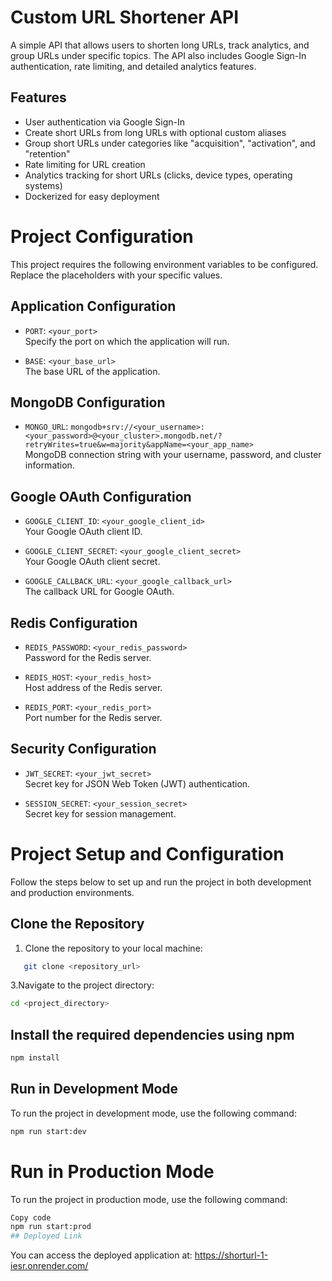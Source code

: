 # Custom URL Shortener API

A simple API that allows users to shorten long URLs, track analytics, and group URLs under specific topics. The API also includes Google Sign-In authentication, rate limiting, and detailed analytics features.

## Features

- User authentication via Google Sign-In
- Create short URLs from long URLs with optional custom aliases
- Group short URLs under categories like "acquisition", "activation", and "retention"
- Rate limiting for URL creation
- Analytics tracking for short URLs (clicks, device types, operating systems)
- Dockerized for easy deployment

# Project Configuration

This project requires the following environment variables to be configured. Replace the placeholders with your specific values.

## Application Configuration
- `PORT`: `<your_port>`  
  Specify the port on which the application will run.

- `BASE`: `<your_base_url>`  
  The base URL of the application.

## MongoDB Configuration
- `MONGO_URL`: `mongodb+srv://<your_username>:<your_password>@<your_cluster>.mongodb.net/?retryWrites=true&w=majority&appName=<your_app_name>`  
  MongoDB connection string with your username, password, and cluster information.

## Google OAuth Configuration
- `GOOGLE_CLIENT_ID`: `<your_google_client_id>`  
  Your Google OAuth client ID.

- `GOOGLE_CLIENT_SECRET`: `<your_google_client_secret>`  
  Your Google OAuth client secret.

- `GOOGLE_CALLBACK_URL`: `<your_google_callback_url>`  
  The callback URL for Google OAuth.

## Redis Configuration
- `REDIS_PASSWORD`: `<your_redis_password>`  
  Password for the Redis server.

- `REDIS_HOST`: `<your_redis_host>`  
  Host address of the Redis server.

- `REDIS_PORT`: `<your_redis_port>`  
  Port number for the Redis server.

## Security Configuration
- `JWT_SECRET`: `<your_jwt_secret>`  
  Secret key for JSON Web Token (JWT) authentication.

- `SESSION_SECRET`: `<your_session_secret>`  
  Secret key for session management.
# Project Setup and Configuration

Follow the steps below to set up and run the project in both development and production environments.

## Clone the Repository
1. Clone the repository to your local machine:
```bash
   git clone <repository_url>
```
3.Navigate to the project directory:
```bash
cd <project_directory>
```

## Install the required dependencies using npm

```bash
npm install
```

## Run in Development Mode
To run the project in development mode, use the following command:
```bash
npm run start:dev
```
# Run in Production Mode
To run the project in production mode, use the following command:
```bash
Copy code
npm run start:prod
## Deployed Link
```
You can access the deployed application at:
https://shorturl-1-iesr.onrender.com/
